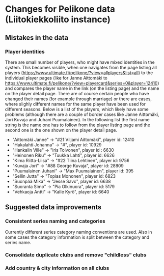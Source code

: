 # Changes for Pelikone data (Liitokiekkoliito instance)

## Mistakes in the data

### Player identities

There are small number of players, who might have mixed identities in the system. This becomes visible, when one navigates from the page listing all players (https://www.ultimate.fi/pelikone/?view=allplayers&list=all) to the individual player pages (like for Janne Aittomäki to https://www.ultimate.fi/pelikone/?view=playercard&series=0&player=12410) and compares the player name in the link (on the listing page) and the name on the player detail page. There are of course certain people who have changed their names (for example through marriage) or there are cases, where slighly different names for the same player have been used for different seasons. Below is a list of the players, which likely have some problems (although there are a couple of border cases like Janne Aittomäki, Jori Kuvaja and Juhani Puumalainen). In the following list the first name string is the name one has to follow from the player listing page and the second one is the one shown on the player detail page.
* "Aittomäki Janne" -> "#21 Viljami Aittomäki", player id: 12410
* "Hakalahti Johanna" -> "#", player id: 10929
* "Hankalin Ville" -> "Iris Toivonen", player id : 6630
* "Heinonen Riku" -> "Tuukka Lahti", player id: 6626
* "Kima Riitta-Liisa" -> "#22 Tiina Lehtinen", player id: 9756
* "Kuvaja Jori" -> "#88 George Kuvaja", player id: 28809
* "Puumalainen Juhani" -> "Max Puumalainen", player id: 395
* "Sellin Jutta" -> "Topias Mononen", player id: 6823
* "Suonpää Mika" -> "Jesse Savo", player id: 6638
* "Suoranta Simo" -> "Pia Olkinuora", player id: 5179
* "Vehkaoja Antti" -> "Kalle Kyrö", player id: 6640

## Suggested data improvements

### Consistent series naming and categories

Currently different series category naming conventions are used. Also in some cases the category information is split between the category and series name.

### Consolidate duplicate clubs and remove "childless" clubs

### Add country & city information on all clubs






